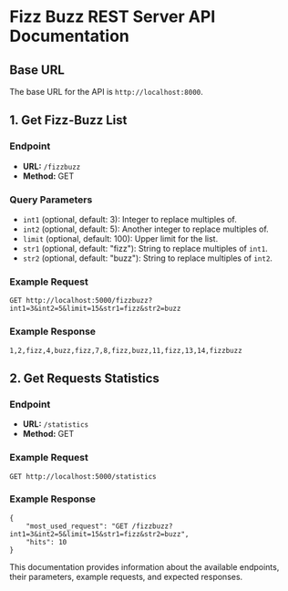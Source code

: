 # Fizz Buzz REST Server API Documentation

## Base URL
The base URL for the API is `http://localhost:8000`.

## 1. Get Fizz-Buzz List

### Endpoint
- **URL:** `/fizzbuzz`
- **Method:** GET

### Query Parameters
- `int1` (optional, default: 3): Integer to replace multiples of.
- `int2` (optional, default: 5): Another integer to replace multiples of.
- `limit` (optional, default: 100): Upper limit for the list.
- `str1` (optional, default: "fizz"): String to replace multiples of `int1`.
- `str2` (optional, default: "buzz"): String to replace multiples of `int2`.

### Example Request
```http
GET http://localhost:5000/fizzbuzz?int1=3&int2=5&limit=15&str1=fizz&str2=buzz
```

### Example Response
```http
1,2,fizz,4,buzz,fizz,7,8,fizz,buzz,11,fizz,13,14,fizzbuzz
```

## 2. Get Requests Statistics

### Endpoint
- **URL:** `/statistics`
- **Method:** GET

### Example Request
```http
GET http://localhost:5000/statistics
```

### Example Response
```http
{
    "most_used_request": "GET /fizzbuzz?int1=3&int2=5&limit=15&str1=fizz&str2=buzz",
    "hits": 10
}

```

This documentation provides information about the available endpoints, their parameters, example requests, and expected responses. 
